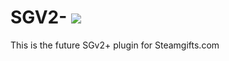 SGV2- ![](https://travis-ci.org/leomoty/SGV2-.svg?branch=master)
=====

This is the future SGv2+ plugin for Steamgifts.com
